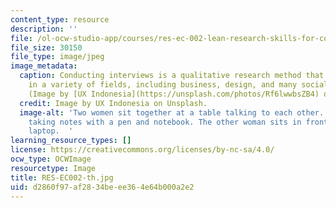 ```yaml
---
content_type: resource
description: ''
file: /ol-ocw-studio-app/courses/res-ec-002-lean-research-skills-for-conducting-interviews-spring-2021/d2860f97af2834beee364e64b000a2e2_RES-EC002-th.jpg
file_size: 30150
file_type: image/jpeg
image_metadata:
  caption: Conducting interviews is a qualitative research method that can be used
    in a variety of fields, including business, design, and many social sciences.
    (Image by [UX Indonesia](https://unsplash.com/photos/Rf6lwwbsZB4) on Unsplash.)
  credit: Image by UX Indonesia on Unsplash.
  image-alt: 'Two women sit together at a table talking to each other. One woman is
    taking notes with a pen and notebook. The other woman sits in front of an open
    laptop.  '
learning_resource_types: []
license: https://creativecommons.org/licenses/by-nc-sa/4.0/
ocw_type: OCWImage
resourcetype: Image
title: RES-EC002-th.jpg
uid: d2860f97-af28-34be-ee36-4e64b000a2e2
---
```

